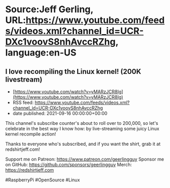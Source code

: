 # Source:Jeff Gerling, URL:https://www.youtube.com/feeds/videos.xml?channel_id=UCR-DXc1voovS8nhAvccRZhg, language:en-US

## I love recompiling the Linux kernel! (200K livestream)
 - [https://www.youtube.com/watch?v=yMARzJCR8Ig](https://www.youtube.com/watch?v=yMARzJCR8Ig)
 - RSS feed: https://www.youtube.com/feeds/videos.xml?channel_id=UCR-DXc1voovS8nhAvccRZhg
 - date published: 2021-09-16 00:00:00+00:00

This channel's subscribe counter's about to roll over to 200,000, so let's celebrate in the best way I know how: by live-streaming some juicy Linux kernel recompile action!

Thanks to everyone who's subscribed, and if you want the shirt, grab it at redshirtjeff.com!

Support me on Patreon: https://www.patreon.com/geerlingguy
Sponsor me on GitHub: https://github.com/sponsors/geerlingguy
Merch: https://redshirtjeff.com

#RaspberryPi #OpenSource #Linux

